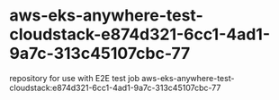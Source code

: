 # aws-eks-anywhere-test-cloudstack-e874d321-6cc1-4ad1-9a7c-313c45107cbc-77
repository for use with E2E test job aws-eks-anywhere-test-cloudstack:e874d321-6cc1-4ad1-9a7c-313c45107cbc-77
